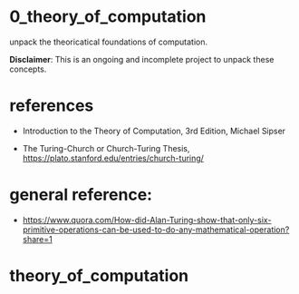 # 0_theory_of_computation

unpack the theoricatical foundations of computation. 

**Disclaimer**: This is an ongoing and incomplete project to unpack these concepts.

# references
* Introduction to the Theory of Computation, 3rd Edition, Michael Sipser

* The Turing-Church or Church-Turing Thesis, https://plato.stanford.edu/entries/church-turing/

# general reference:
* https://www.quora.com/How-did-Alan-Turing-show-that-only-six-primitive-operations-can-be-used-to-do-any-mathematical-operation?share=1
# theory_of_computation
